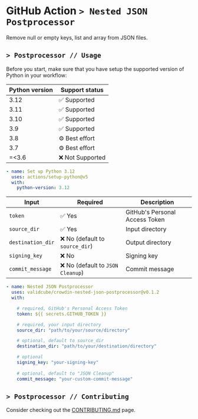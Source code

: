 # GitHub Action `> Nested JSON Postprocessor`

Remove null or empty keys, list and array from JSON files.

## `> Postprocessor // Usage`

Before you start, make sure that you have setup the supported version of Python in your workflow:

| Python version | Support status   |
| -------------- | ---------------- |
| 3.12           | ✅ Supported     |
| 3.11           | ✅ Supported     |
| 3.10           | ✅ Supported     |
| 3.9            | ✅ Supported     |
| 3.8            | ⚙️ Best effort   |
| 3.7            | ⚙️ Best effort   |
| =<3.6          | ❌ Not Supported |

```yml
- name: Set up Python 3.12
  uses: actions/setup-python@v5
  with:
    python-version: 3.12
```

| Input             | Required                          | Description                    |
| ----------------- | --------------------------------- | ------------------------------ |
| `token`           | ✅ Yes                            | GitHub's Personal Access Token |
| `source_dir`      | ✅ Yes                            | Input directory                |
| `destination_dir` | ❌ No (default to `source_dir`)   | Output directory               |
| `signing_key`     | ❌ No                             | Signing key                    |
| `commit_message`  | ❌ No (default to `JSON Cleanup`) | Commit message                 |

```yml
- name: Nested JSON Postprocessor
  uses: validcube/crowdin-nested-json-postprocessor@v0.1.2
  with:

    # required, GitHub's Personal Access Token
    token: ${{ secrets.GITHUB_TOKEN }}

    # required, your input directory
    source_dir: "path/to/your/source/directory"

    # optional, default to source_dir
    destination_dir: "path/to/your/destination/directory"

    # optional
    signing_key: "your-signing-key"
    
    # optional, default to "JSON Cleanup"
    commit_message: "your-custom-commit-message"
```

## `> Postprocessor // Contributing`

Consider checking out the [CONTRIBUTING.md](CONTRIBUTING.md) page.

